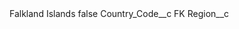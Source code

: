 <?xml version="1.0" encoding="UTF-8"?>
<CustomMetadata xmlns="http://soap.sforce.com/2006/04/metadata" xmlns:xsi="http://www.w3.org/2001/XMLSchema-instance" xmlns:xsd="http://www.w3.org/2001/XMLSchema">
    <label>Falkland Islands</label>
    <protected>false</protected>
    <values>
        <field>Country_Code__c</field>
        <value xsi:type="xsd:string">FK</value>
    </values>
    <values>
        <field>Region__c</field>
        <value xsi:nil="true"/>
    </values>
</CustomMetadata>
